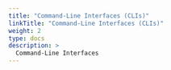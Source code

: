 ```yaml
---
title: "Command-Line Interfaces (CLIs)"
linkTitle: "Command-Line Interfaces (CLIs)"
weight: 2
type: docs
description: >
  Command-Line Interfaces
---
```

